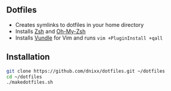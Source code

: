 Dotfiles
------------

* Creates symlinks to dotfiles in your home directory
* Installs [Zsh](http://www.zsh.org) and [Oh-My-Zsh](https://github.com/robbyrussell/oh-my-zsh)
* Installs [Vundle](https://github.com/gmarik/vundle) for Vim and runs `vim +PluginInstall +qall`

Installation
------------

``` bash
git clone https://github.com/dnixx/dotfiles.git ~/dotfiles
cd ~/dotfiles
./makedotfiles.sh
```
